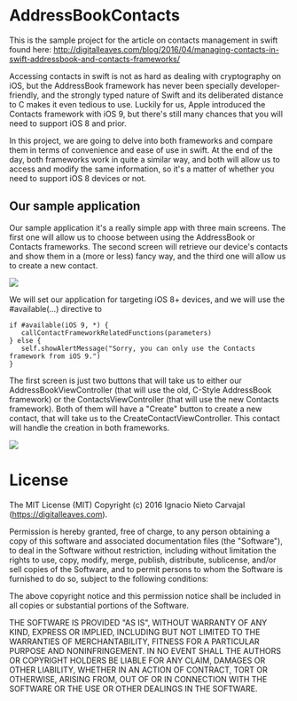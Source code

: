 # AddressBookContacts

This is the sample project for the article on contacts management in swift found here: http://digitalleaves.com/blog/2016/04/managing-contacts-in-swift-addressbook-and-contacts-frameworks/

Accessing contacts in swift is not as hard as dealing with cryptography on iOS, but the AddressBook framework has never been specially developer-friendly, and the strongly typed nature of Swift and its deliberated distance to C makes it even tedious to use. Luckily for us, Apple introduced the Contacts framework with iOS 9, but there's still many chances that you will need to support iOS 8 and prior.

In this project, we are going to delve into both frameworks and compare them in terms of convenience and ease of use in swift. At the end of the day, both frameworks work in quite a similar way, and both will allow us to access and modify the same information, so it's a matter of whether you need to support iOS 8 devices or not.

## Our sample application

Our sample application it's a really simple app with three main screens. The first one will allow us to choose between using the AddressBook or Contacts frameworks. The second screen will retrieve our device's contacts and show them in a (more or less) fancy way, and the third one will allow us to create a new contact.

![](http://digitalleaves.com/wp-content/uploads/2016/04/contactsApp.jpg)

We will set our application for targeting iOS 8+ devices, and we will use the #available(...) directive to

```
if #available(iOS 9, *) {
   callContactFrameworkRelatedFunctions(parameters)
} else {
   self.showAlertMessage("Sorry, you can only use the Contacts framework from iOS 9.")
}
```

The first screen is just two buttons that will take us to either our AddressBookViewController (that will use the old, C-Style AddressBook framework) or the ContactsViewController (that will use the new Contacts framework). Both of them will have a "Create" button to create a new contact, that will take us to the CreateContactViewController. This contact will handle the creation in both frameworks.

![](http://digitalleaves.com/wp-content/uploads/2016/04/appStructure-1024x524.png)

# License
The MIT License (MIT)
Copyright (c) 2016 Ignacio Nieto Carvajal (https://digitalleaves.com).

Permission is hereby granted, free of charge, to any person obtaining a copy of this software and associated documentation files (the "Software"), to deal in the Software without restriction, including without limitation the rights to use, copy, modify, merge, publish, distribute, sublicense, and/or sell copies of the Software, and to permit persons to whom the Software is furnished to do so, subject to the following conditions:

The above copyright notice and this permission notice shall be included in all copies or substantial portions of the Software.

THE SOFTWARE IS PROVIDED "AS IS", WITHOUT WARRANTY OF ANY KIND, EXPRESS OR IMPLIED, INCLUDING BUT NOT LIMITED TO THE WARRANTIES OF MERCHANTABILITY, FITNESS FOR A PARTICULAR PURPOSE AND NONINFRINGEMENT. IN NO EVENT SHALL THE AUTHORS OR COPYRIGHT HOLDERS BE LIABLE FOR ANY CLAIM, DAMAGES OR OTHER LIABILITY, WHETHER IN AN ACTION OF CONTRACT, TORT OR OTHERWISE, ARISING FROM, OUT OF OR IN CONNECTION WITH THE SOFTWARE OR THE USE OR OTHER DEALINGS IN THE SOFTWARE.
